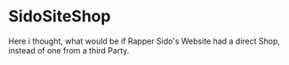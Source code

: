 # SidoSiteShop

Here i thought, what would be if Rapper Sido's Website had a direct Shop, instead of one from a third Party.
